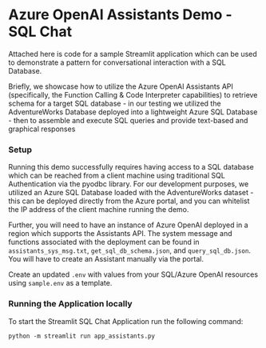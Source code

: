 # Azure OpenAI Assistants Demo - SQL Chat

Attached here is code for a sample Streamlit application which can be used to demonstrate a pattern for conversational interaction with a SQL Database.

Briefly, we showcase how to utilize the Azure OpenAI Assistants API (specifically, the Function Calling & Code Interpreter capabilities) to retrieve schema for a target SQL database - in our testing we utilized the AdventureWorks Database deployed into a lightweight Azure SQL Database - then to assemble and execute SQL queries and provide text-based and graphical responses

### Setup

Running this demo successfully requires having access to a SQL database which can be reached from a client machine using traditional SQL Authentication via the pyodbc library. For our development purposes, we utilized an Azure SQL Database loaded with the AdventureWorks dataset - this can be deployed directly from the Azure portal, and you can whitelist the IP address of the client machine running the demo.

Further, you will need to have an instance of Azure OpenAI deployed in a region which supports the Assistants API. The system message and functions associated with the deployment can be found in `assistants_sys_msg.txt`, `get_sql_db_schema.json`, and `query_sql_db.json`. You will have to create an Assistant manually via the portal.

Create an updated `.env` with values from your SQL/Azure OpenAI resources using `sample.env` as a template.

### Running the Application locally

To start the Streamlit SQL Chat Application run the following command:

```shell
python -m streamlit run app_assistants.py
```